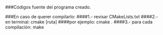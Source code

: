 ###Códigos fuente del programa creado. 

###En caso de querer compilarlo:
  ####1.- revisar CMakeLists.txt
  ####2.- en terminal: cmake [ruta] 
     ####por ejemplo: cmake .
  ####3.- para cada compilación: make

